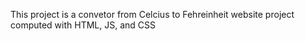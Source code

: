 This project is a convetor from Celcius to Fehreinheit website project computed with HTML, JS, and CSS
